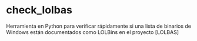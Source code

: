 # check_lolbas
Herramienta en Python para verificar rápidamente si una lista de binarios de Windows están documentados como LOLBins en el proyecto [LOLBAS]
